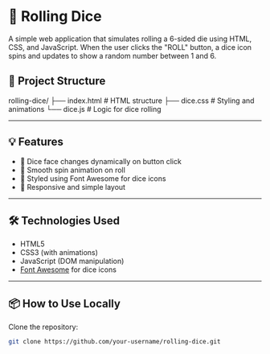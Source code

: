 # 🎲 Rolling Dice

A simple web application that simulates rolling a 6-sided die using HTML, CSS, and JavaScript. When the user clicks the "ROLL" button, a dice icon spins and updates to show a random number between 1 and 6.

## 📂 Project Structure
rolling-dice/
├── index.html # HTML structure
├── dice.css # Styling and animations
└── dice.js # Logic for dice rolling

---

## 💡 Features

- 🎲 Dice face changes dynamically on button click
- 🔁 Smooth spin animation on roll
- 🎨 Styled using Font Awesome for dice icons
- 📱 Responsive and simple layout

---

## 🛠 Technologies Used

- HTML5
- CSS3 (with animations)
- JavaScript (DOM manipulation)
- [Font Awesome](https://fontawesome.com/) for dice icons

---

## 📦 How to Use Locally
 Clone the repository:
   ```bash
   git clone https://github.com/your-username/rolling-dice.git
``` 

